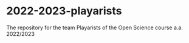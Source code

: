 # 2022-2023-playarists
 The repository for the team Playarists of the Open Science course a.a. 2022/2023

